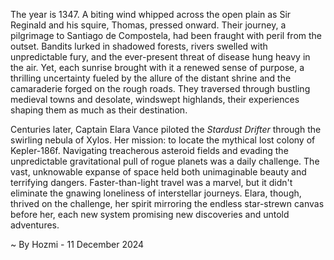 
The year is 1347.  A biting wind whipped across the open plain as Sir Reginald and his squire, Thomas, pressed onward.  Their journey, a pilgrimage to Santiago de Compostela, had been fraught with peril from the outset.  Bandits lurked in shadowed forests, rivers swelled with unpredictable fury, and the ever-present threat of disease hung heavy in the air.  Yet, each sunrise brought with it a renewed sense of purpose, a thrilling uncertainty fueled by the allure of the distant shrine and the camaraderie forged on the rough roads.  They traversed through bustling medieval towns and desolate, windswept highlands, their experiences shaping them as much as their destination.


Centuries later, Captain Elara Vance piloted the *Stardust Drifter* through the swirling nebula of Xylos.  Her mission: to locate the mythical lost colony of Kepler-186f.  Navigating treacherous asteroid fields and evading the unpredictable gravitational pull of rogue planets was a daily challenge.  The vast, unknowable expanse of space held both unimaginable beauty and terrifying dangers.  Faster-than-light travel was a marvel, but it didn't eliminate the gnawing loneliness of interstellar journeys.  Elara, though, thrived on the challenge, her spirit mirroring the endless star-strewn canvas before her, each new system promising new discoveries and untold adventures.

~ By Hozmi - 11 December 2024
